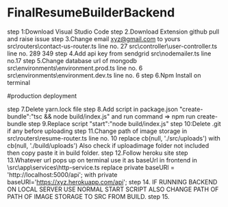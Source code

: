 # FinalResumeBuilderBackend
step 1:Download Visual Studio Code
step 2.Download Extension github pull and raise issue
step 3.Change email xyz@gmail.com to yours
  src\routers\contact-us-router.ts line no. 27
  src\controller\user-controller.ts line no. 289 349
step 4.Add api key from sendgrid
  src\nodemailer.ts line no.17
step 5.Change database url of mongodb
  src\environments\environment.prod.ts line no. 6
  src\environments\environment.dev.ts line no. 6
step 6.Npm Install on terminal

#production deployment

step 7.Delete yarn.lock file
step 8.Add script in package.json "create-bundle":"tsc && node build/index.js" and run command => npm run create-bundle
step 9.Replace script "start":"node build/index.js"
step 10:Delete .git if any before uploading
step 11.Change path of image storage in src\routers\resume-router.ts line no. 10 
   replace cb(null, './src/uploads')
   with
   cb(null, './build/uploads')
    Also check if uploadimage folder not included then copy paste it in build folder.
step 12.Follow heroku site
step 13.Whatever url pops up on terminal use it as baseUrl in frontend in \src\app\services\http-service.ts
  replace private baseURl = 'http://localhost:5000/api';
  with
  private baseURl='https://xyz.herokuapp.com/api';
step 14. IF RUNNING BACKEND ON LOCAL SERVER USE NORMAL START SCRIPT ALSO CHANGE PATH OF PATH OF IMAGE STORAGE TO SRC FROM BUILD.
step 15.
